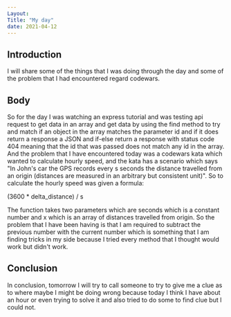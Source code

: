 ```yaml
---
Layout:
Title: "My day"
date: 2021-04-12
---
```


## Introduction

I will share some of the things that I was doing through the day and some of the problem that I had encountered regard codewars.

## Body

So for the day I was watching an express tutorial and was testing api request to get data in an array and get data by using the find method to try and match if an object in the array matches the parameter id and if it does return a response a JSON and if-else return a response with status code 404 meaning that the id that was passed does not match any id in the array. And the problem that I have encountered today was a codewars kata which wanted to calculate hourly speed, and the kata has a scenario which says "In John's car the GPS records every s seconds the distance travelled from an origin (distances are measured in an arbitrary but consistent unit)". So to calculate the hourly speed was given a formula:

(3600 \* delta_distance) / s

The function takes two parameters which are seconds which is a constant number and x which is an array of distances travelled from origin. So the problem that I have been having is that I am required to subtract the previous number with the current number which is something that I am finding tricks in my side because I tried every method that I thought would work but didn't work.

## Conclusion

In conclusion, tomorrow I will try to call someone to try to give me a clue as to where maybe I might be doing wrong because today I think I have about an hour or even trying to solve it and also tried to do some to find clue but I could not.

